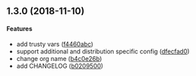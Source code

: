 <a name="1.3.0"></a>
## 1.3.0 (2018-11-10)


#### Features

*   add trusty vars ([f4460abc](https://github.com/weareinteractive/ansible-ssh/commit/f4460abcb7ef91a81fbd7ed12609559c6c446a8c))
*   support additional and distribution specific config ([dfecfad0](https://github.com/weareinteractive/ansible-ssh/commit/dfecfad0e496d02cf66e3654b088b773aa70e715))
*   change org name ([b4c0e26b](https://github.com/weareinteractive/ansible-ssh/commit/b4c0e26b75d6bdf3e61bed1496ee942ea221f33e))
*   add CHANGELOG ([b0209500](https://github.com/weareinteractive/ansible-ssh/commit/b0209500c23b4ef079cb2edb12096f07a3e67d9e))



